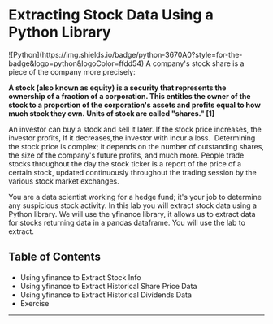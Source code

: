 <h1>Extracting Stock Data Using a Python Library</h1>
![Python](https://img.shields.io/badge/python-3670A0?style=for-the-badge&logo=python&logoColor=ffdd54)
A company's stock share is a piece of the company more precisely:
<p><b>A stock (also known as equity) is a security that represents the ownership of a fraction of a corporation. This
entitles the owner of the stock to a proportion of the corporation's assets and profits equal to how much stock they own. Units of stock are called "shares." [1]</p></b>

An investor can buy a stock and sell it later. If the stock price increases, the investor profits, If it decreases,the investor with incur a loss.  Determining the stock price is complex; it depends on the number of outstanding shares, the size of the company's future profits, and much more. People trade stocks throughout the day the stock ticker is a report of the price of a certain stock, updated continuously throughout the trading session by the various stock market exchanges. 
<p>You are a data scientist working for a hedge fund; it's your job to determine any suspicious stock activity. In this lab you will extract stock data using a Python library. We will use the <coode>yfinance</code> library, it allows us to extract data for stocks returning data in a pandas dataframe. You will use the lab to extract.</p>

<h2>Table of Contents</h2>
<div class="alert alert-block alert-info" style="margin-top: 20px">
    <ul>
        <li>Using yfinance to Extract Stock Info</li>
        <li>Using yfinance to Extract Historical Share Price Data</li>
        <li>Using yfinance to Extract Historical Dividends Data</li>
        <li>Exercise</li>
    </ul>

</div>

<hr>
